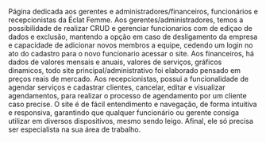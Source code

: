 Página dedicada aos gerentes e administradores/financeiros, funcionários e recepcionistas  da Éclat Femme. 
Aos gerentes/administradores, temos a possibilidade de realizar CRUD e gerenciar funcionarios com de ediçao de dados e exclusão, mantendo a opção em caso de desligamento da empresa e capacidade de adicionar novos membros a equipe, cedendo um login no ato do cadastro
para o novo funcionario acessar o site. 
Aos financeiros, há dados de valores mensais e anuais, valores de serviços, gráficos dinamicos, todo site principal/administrativo foi elaborado pensado em preços reais de mercado.
Aos recepcionistas, possui a funcionalidade de agendar serviços e cadastrar clientes, cancelar, editar e visualizar agendamentos, para realizar o processo de agendamento por um cliente caso precise. 
O site é de fácil entendimento e navegação, de forma intuitiva e responsiva, garantindo que qualquer funcionário ou gerente consiga utilizar em diversos dispositivos, mesmo sendo leigo. Afinal, ele só precisa ser especialista na sua área de trabalho.
